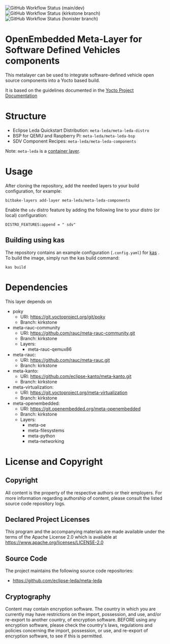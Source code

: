 ![GitHub Workflow Status (main/dev)](https://img.shields.io/github/actions/workflow/status/eclipse-leda/meta-leda/dryrun.yml?branch=main&label=main)
![GitHub Workflow Status (kirkstone branch)](https://img.shields.io/github/actions/workflow/status/eclipse-leda/meta-leda/dryrun.yml?branch=kirkstone&label=kirkstone)
![GitHub Workflow Status (honister branch)](https://img.shields.io/github/actions/workflow/status/eclipse-leda/meta-leda/dryrun.yml?branch=honister&label=honister)

# OpenEmbedded Meta-Layer for Software Defined Vehicles components

This metalayer can be used to integrate software-defined vehicle open source components into a Yocto based build.

It is based on the guidelines documented in the [Yocto Project Documentation](https://docs.yoctoproject.org/3.1.13/brief-yoctoprojectqs/brief-yoctoprojectqs.html#creating-your-own-general-layer)

# Structure

- Eclipse Leda Quickstart Distribution: `meta-leda/meta-leda-distro`
- BSP for QEMU and Raspberry Pi: `meta-leda/meta-leda-bsp`
- SDV Component Recipes: `meta-leda/meta-leda-components`

Note: `meta-leda` is a [container layer](https://docs.yoctoproject.org/ref-manual/terms.html#term-Container-Layer).

# Usage

After cloning the repository, add the needed layers to your build configuration, for example:

    bitbake-layers add-layer meta-leda/meta-leda-components

Enable the `sdv` distro feature by adding the following line to your distro (or local) configuration:

    DISTRO_FEATURES:append = " sdv"

## Building using kas

The repository contains an example configuration (`.config.yaml`) for [kas](https://github.com/siemens/kas) . To build the image, simply run the kas build command:

    kas build

# Dependencies

This layer depends on
- poky
  - URI: https://git.yoctoproject.org/git/poky
  - Branch: kirkstone
- meta-rauc-community
  - URI: https://github.com/rauc/meta-rauc-community.git
  - Branch: kirkstone
  - Layers:
    - meta-rauc-qemux86
- meta-rauc:
  - URI: https://github.com/rauc/meta-rauc.git
  - Branch: kirkstone
- meta-kanto:
  - URI: https://github.com/eclipse-kanto/meta-kanto.git
  - Branch: kirkstone
- meta-virtualization:
  - URI: https://git.yoctoproject.org/meta-virtualization
  - Branch: kirkstone
- meta-openembedded:
  - URI: https://git.openembedded.org/meta-openembedded
  - Branch: kirkstone
  - Layers:
    -  meta-oe
    -  meta-filesystems
    -  meta-python
    -  meta-networking

# License and Copyright

## Copyright

All content is the property of the respective authors or their employers. For
more information regarding authorship of content, please consult the listed
source code repository logs.

## Declared Project Licenses

This program and the accompanying materials are made available under the
terms of the Apache License 2.0 which is available at
https://www.apache.org/licenses/LICENSE-2.0

## Source Code

The project maintains the following source code repositories:

* https://github.com/eclipse-leda/meta-leda

## Cryptography

Content may contain encryption software. The country in which you are currently
may have restrictions on the import, possession, and use, and/or re-export to
another country, of encryption software. BEFORE using any encryption software,
please check the country's laws, regulations and policies concerning the import,
possession, or use, and re-export of encryption software, to see if this is
permitted.
